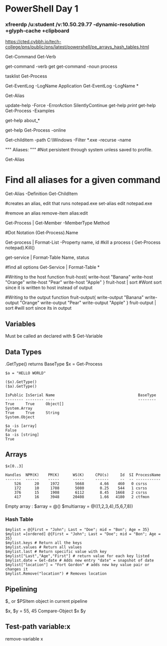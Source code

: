 # PowerShell Day 1
### xfreerdp /u:student /v:10.50.29.77 -dynamic-resolution +glyph-cache +clipboard
https://cted.cybbh.io/tech-college/pns/public/pns/latest/powershell/pe_arrays_hash_tables.html

Get-Command
Get-Verb

get-command -verb get
get-command -noun process

tasklist
Get-Process

Get-EventLog -LogName Application
Get-EventLog -LogName *


Get-Alias

update-help -Force -ErrorAction SilentlyContinue
get-help *print*
get-help Get-Process -Examples

get-help about_*

get-help Get-Process -online

Get-childitem -path C:\Windows -Filter *.exe -recurse -name

""" Aliases: """ 
#Not persistent through system unless saved to profile.

Get-Alias

# Find all aliases for a given command
Get-Alias -Definition Get-ChildItem

#creates an alias, edit that runs notepad.exe
set-alias edit notepad.exe

#remove an alias
remove-item alias:edit


Get-Process | Get-Member -MemberType Method

#Dot Notation
(Get-Process).Name

Get-process | Format-List -Property name, id
#kill a process 
 ( Get-Process notepad).Kill()


 get-service | Format-Table Name, status

 #find all options
 Get-Service | Format-Table *

 #Writing to the host
 function fruit-host{
 write-host "Banana"
 write-host "Orange"
 write-host "Pear"
 write-host "Apple"
 }
 fruit-host | sort 
 #Wont sort since it is written to host instead of output


 #Writing to the output
  function fruit-output{
 write-output "Banana"
 write-output "Orange"
 write-output "Pear"
 write-output "Apple"
 }
 fruit-output | sort 
 #will sort since its in output


 ## Variables
 Must be called an declared with $
 Get-Variable

## Data Types

 .GetType() returns BaseType
    $x = Get-Process
    
    $a = "HELLO WORLD"
    
    ($x).GetType()
    ($a).GetType()
    
    IsPublic IsSerial Name                                     BaseType                                                                                                                                                                                              
    -------- -------- ----                                     --------                                                                                                                                                                                              
    True     True     Object[]                                 System.Array                                                                                                                                                                                          
    True     True     String                                   System.Object 

    $a -is [array]
    False
    $a -is [string]
    True

## Arrays

    $x[0..3]
    
    Handles  NPM(K)    PM(K)      WS(K)     CPU(s)     Id  SI ProcessName                                                                                                                                                                                            
    -------  ------    -----      -----     ------     --  -- -----------                                                                                                                                                                                            
        526      20     1972       5668       4.66    460   0 csrss                                                                                                                                                                                                  
        172      10     1708       5080       0.25    544   1 csrss                                                                                                                                                                                                  
        376      15     1908       6112       8.45   1668   2 csrss                                                                                                                                                                                                  
        417      16     3948      20408       1.66   4180   2 ctfmon 

  Empty array : $array = @()
  $multiarray = @((1,2,3,4),(5,6,7,8))

 ### Hash Table
    $mylist = @{First = "John"; Last = "Doe"; mid = "Bon"; Age = 35}
    $mylist =[ordered] @{First = "John"; Last = "Doe"; mid = "Bon"; Age = 35}
    $mylist.keys # Return all the keys
    $mylist.values # Return all values
    $mylist.last # Return specific value with key
    $mylist["Last","Age","First"] # return value for each key listed
    $mylist.date = Get-date # Adds new entry "date" = snapshot of date
    $mylist["location"] = "Fort Gordon" # adds new key value pair or changes it
    $mylist.Remove("location") # Removes location
    
 ## Pipelining
 $_ or $PSItem     object in current pipeline

$x, $y = 55, 45
Compare-Object $x $y

## Test-path variable:x
  remove-variable x
